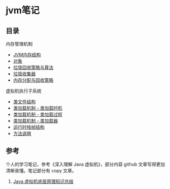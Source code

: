 # jvm笔记

## 目录

内存管理机制

- [JVM内存结构](./note/JVM内存结构.md)
- [对象](./note/对象.md)
- [垃圾回收策略与算法](./note/垃圾回收策略与算法.md)
- [垃圾收集器](./note/垃圾收集器.md)
- [内存分配与回收策略](./note/内存分配与回收策略.md)

虚拟机执行子系统

- [类文件结构](./note/类文件结构.md)
- [类加载机制 - 类加载时机](./note/类加载时机.md)
- [类加载机制 - 类加载过程](./note/类加载过程.md)
- [类加载机制 - 类加载器](./note/类加载器.md)
- [运行时栈帧结构](./note/运行时栈帧结构.md)
- [方法调用](./note/方法调用.md)

## 参考

个人的学习笔记，参考《深入理解 Java 虚拟机》，部分内容 github 文章写得更加清晰易懂。笔记部分有 copy 文章。

1. [Java 虚拟机底层原理知识总结](https://github.com/Ninoln/jvm/blob/master/README.md)